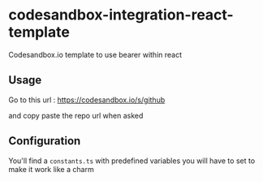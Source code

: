 # codesandbox-integration-react-template
Codesandbox.io template to use bearer within react

## Usage

Go to this url : https://codesandbox.io/s/github

and copy paste the repo url when asked

## Configuration

You'll find a `constants.ts` with predefined variables you will have to set to make it work like a charm
